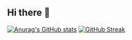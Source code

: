 ## Hi there 👋

<!--
**irons163/irons163** is a ✨ _special_ ✨ repository because its `README.md` (this file) appears on your GitHub profile.

Here are some ideas to get you started:

- 🔭 I’m currently working on ...
- 🌱 I’m currently learning ...
- 👯 I’m looking to collaborate on ...
- 🤔 I’m looking for help with ...
- 💬 Ask me about ...
- 📫 How to reach me: ...
- 😄 Pronouns: ...
- ⚡ Fun fact: ...
-->

[![Anurag's GitHub stats](https://github-readme-stats.vercel.app/api?username=irons163&theme=dark&card_width=380)](https://github.com/anuraghazra/github-readme-stats)
[![GitHub Streak](https://github-readme-streak-stats-irons163s-projects.vercel.app?user=irons163&theme=dark&card_width=440)](https://git.io/streak-stats)
